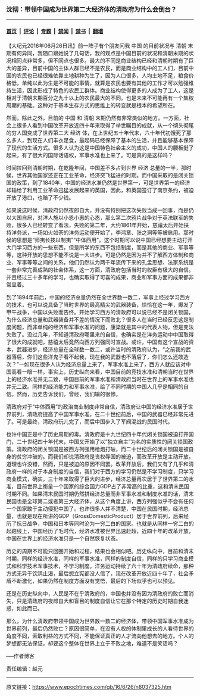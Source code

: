 ### 沈彻：带领中国成为世界第二大经济体的清政府为什么会倒台？

---

#### [首页](../../../..?n8037325) &nbsp;|&nbsp; [评论](../../../../../epoch-comment?n8037325) &nbsp;|&nbsp; [专题](../../../../../epoch-special?n8037325) &nbsp;|&nbsp; [禁闻](../../../../../epoch-news?n8037325) &nbsp;|&nbsp; [禁书](../../../../../books?n8037325) &nbsp;|&nbsp; [翻墙](https://github.com/gfw-breaker/nogfw/blob/master/README.md?n8037325)


<div class="post_content" id="artbody" itemprop="articleBody">
 <!-- article content begin -->
 <p>
  【大纪元2016年06月26日讯】前一阵子有个朋友问我
  <ok href="https://www.epochtimes.com/gb/tag/%E4%B8%AD%E5%9B%BD.html">
   中国
  </ok>
  的目前状况与
  <ok href="https://www.epochtimes.com/gb/tag/%E6%B8%85%E6%9C%9D.html">
   清朝
  </ok>
  末期有何异同，我随口跟她说了几句话，我的观点是中国目前的状况和清朝末期的状况相同点非常多，但不同点也很多。最大的不同是商业结构已经和清朝时期有了巨大的差异，目前中国的主体人群已经不是农民，而是商业结构中的工人们，目前中国的农民也已经很难依靠土地耕种为生了，因为人口很多，人均土地不足，粮食价格低，单纯以此为生是不可能的事情，就算是农民也要有其他的工作才可以勉强维持生活，因此形成了特色的农民工群体。商业结构使得更多的人成为了工人，这是相对于清朝末期百分之九十以上的农民最大的不同。也是未来不可能再有一个集权周期的基础。这种对于基本生存方式的思维上的转变就是根本的希望所在。
 </p>
 <p>
  然而，除此之外，目前的
  <ok href="https://www.epochtimes.com/gb/tag/%E4%B8%AD%E5%9B%BD.html">
   中国
  </ok>
  和
  <ok href="https://www.epochtimes.com/gb/tag/%E6%B8%85%E6%9C%9D.html">
   清朝
  </ok>
  末期仍然有非常类似的地方。一方面，社会上很多人看到中国改革开放近四十年来取得了举世瞩目的成就，从一个彻头彻尾的穷人国变成了世界第二大
  <ok href="https://www.epochtimes.com/gb/tag/%E7%BB%8F%E6%B5%8E.html">
   经济
  </ok>
  体，在上世纪五十年代末，六十年代初饿死了那么多人，到现在人们丰衣足食，最起码已经保障了基本的生活，并且能够基本保障了现代的生活方式。很多人认为这是中国特色社会主义的成功，中国人的腰板挺了起来，有了很大的国际话语权，军事水准也上来了。可是真的是这样吗？
 </p>
 <p>
  时间拉回到清朝时期，在乾隆年间，中国差不多占到世界
  <ok href="https://www.epochtimes.com/gb/tag/%E7%BB%8F%E6%B5%8E.html">
   经济
  </ok>
  总量的一半，那时候，世界其他国家还正在工业革命，经济突飞猛进的时期。而中国采取的是闭关锁国的政策，到了1840年，中国的经济水准仍然是世界第一，可是世界第一的经济却输给了利用工业革命迅猛发展起来的英国，因此，和英国签订了南京条约，被迫开放了港口，也赔了不少钱。
 </p>
 <p>
  如果说这时候，清政府仍然夜郎自大，并没有特别把这次失败当成一回事，而是仍以大国自居，对洋人施以小恩小惠的心态，那么第二次鸦片战争对于英法联军的失败，很多人已经转变了看法，失败的第二年，大约1861年开始，慈禧太后开始扶持洋务派，一场如火如荼的洋务运动便开始了，李鸿章、张之洞等等被启用。那时候的思想是“师夷长技以制夷”“中体西用”。这个时期可以说中国已经想要主动打开大门学习西方的一些东西，但是所学的东西不包括制度，而是其他的商业、军事等等，这种开放的思想不能不说是一大进步。可是仍然是因为并不了解西方体制和商业、军事等等之间的关系，他们仍然认为两千年流传下来的孔孟思想、法家系统是一套非常完善成熟的社会体系，这一方面，清政府包括当时的权臣有极大的自信。并且经过三十多年的学习，也确实取得了可喜的成果，商业和军事方面的成果都非常显着。
 </p>
 <p>
  到了1894年前后，中国的经济总量仍然在全世界数一数二，军事上经过学习西方的技术，也可以说具备了当时世界的最高精尖的武器装备，恰恰在这一年，爆发了甲午战争，中国以失败而告终。开始学习西方的清政府可以说已经不是闭关锁国，为什么经济总量和武器装备并不差的情况下而败北？很多人在当时已经反思这是制度问题，而非单纯的经济和军事水准的问题，康梁就是其中的代表人物，但是变法失败了。没过几年，不知道清政府哪里来的自信，也确实是在洋务运动中中国取得了很大的成就吧，慈禧太后竟然向西方列强同时宣战。或许，中国有这个宣战的资本，武器进步，经济总量在全球数一数二，或许当时的清政府认为，“之前我的武器落后，你们这些洋鬼子看不起我，现在我的武器也不落后了，你们怎么还敢造次？”一如现在很多人认为经济总量上来了，军事水准上来了，西方人就应该对中国高看一眼一样。事实上，历史纵向来看，中国目前的竞技水准和清朝当时在世界上的经济水准并无二致，中国目前的军事水准和清政府当时在世界上的军事水准也并无二致。同样的经济能力和军事水准，给了不同时期的中国人几乎是相同的自信。然而，历史告诉我们，曾经，我们输的很惨。
 </p>
 <p>
  清政府对于“中体西用”的政治商业制度非常自信，清政府让中国的经济水准居于世界前列，清政府提高了中国军事水准，在二十世纪前后，中国的武器已经非常先进了。可是最终，清政府玩儿完了，而后中国步入了军阀混战的民国时代。
 </p>
 <p>
  也许中国正是中了历史周期的毒。清政府是十九世纪四十年代闭关锁国被迫打开国门，二十世纪四十年代末，中国又开始了以“独立自主”为名的实质性的闭关锁国政策。清政府的闭关锁国是被西方列强用枪炮打破，而二十世纪后的闭关锁国是被自身的贫穷冲破的。而我们却说清政府是丧权辱国的被迫，而改革开放是主动开放。道理也许没错，然而，只是被迫的原因不同罢。改革开放后，我们又有了几乎和清政府一样的对于本身制度的自信，我们对于西方的学习仍然是不学习制度，只学习商业模式，确实，三十年来取得了巨大的进步，经济总量再次居于了世界第二的水准，目前世界上衡量一个国家的综合国力GDP占了非常高的比重，这和清末民国时期不同。如果清末民国时期仍然拼经济总量而非军事水准和制度水准的话，清末民国也是全球第二或者第三大经济体，从这个角度上讲，西方列强似乎不会有任何一个国家敢于主动侵犯中国了。也许很多人并不清楚，中国在民国时期，经济总量，也就是现在所讲的GDP（GrossDomesticProduct）居于世界前列，后来经历了抗日战争，中国和日本等同时沦为一穷二白的国家。也就是从同样一穷二白的起跑线上，中国经历了毛时代，经济水准被世界迅速赶超，近四十年的改革开放，中国在世界上的经济水准只是一个自然恢复状态。
 </p>
 <p>
  历史的周期不可能只回圈开始和过程，结果也会相似吧。历史纵向中，目前和清末时期，同样的经济水准，同样的军事水准，同样的制度自信，同样的只学习商业模式和科学技术军事技术，不学习制度。洋务运动持续了六十年为清政府续命，那种方式无异于饮鸩止渴，最后想立宪都没人信了，现在改革开放近四十年了，社会矛盾不断激化，如果仍然在制度方面没有觉悟，最后的下场似乎也可以预见。
 </p>
 <p>
  还是在历史纵向中，人民是不在乎清政府的，中国也并没有因为清政府的败亡而消失，只是清政府的夜郎自大和盲目的制度自信让它在那个特定的历史时期自我迷惑，如此而已。
 </p>
 <p>
  那么，为什么清政府带领中国成为世界数一数二的经济体，带领中国军事水准成为世界前列，最后仍然败亡？原因很简单，在没有人权的体制里成长的人看待世界的角度不同，索取利益的方式不同，不能保证真正的人才流向他想去的地方。个人的梦想都无法保证，却要这个整体在世界上立于不败之地，难道不是笑话吗？
 </p>
 <p>
  ──作者博客
 </p>
 <p>
  责任编辑：赵元
 </p>
 <!-- article content end -->
 <div id="below_article_ad">
 </div>
</div>


---

原文链接：https://www.epochtimes.com/gb/16/6/26/n8037325.htm